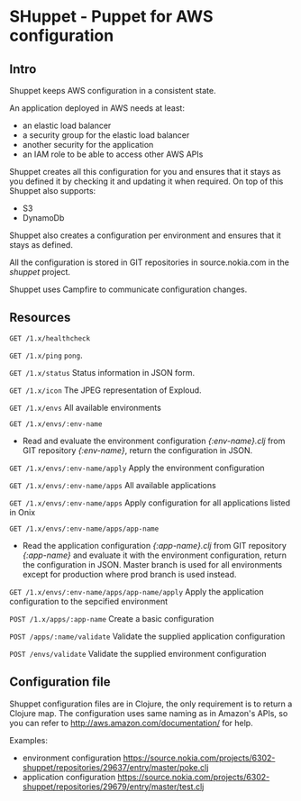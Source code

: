 # SHuppet - Puppet for AWS configuration

## Intro

Shuppet keeps AWS configuration in a consistent state.

An application deployed in AWS needs at least:
 * an elastic load balancer
 * a security group for the elastic load balancer
 * another security for the application
 * an IAM role to be able to access other AWS APIs

Shuppet creates all this configuration for you and ensures that it stays as you defined it by checking it and updating it when required.
On top of this Shuppet also supports:
 * S3
 * DynamoDb

Shuppet also creates a configuration per environment and ensures that it stays as defined.

All the configuration is stored in GIT repositories in source.nokia.com in the _shuppet_ project.

Shuppet uses Campfire to communicate configuration changes.

## Resources

`GET /1.x/healthcheck`

`GET /1.x/ping`
`pong`.

`GET /1.x/status`
Status information in JSON form.

`GET /1.x/icon`
The JPEG representation of Exploud.

`GET /1.x/envs`
All available environments

`GET /1.x/envs/:env-name`
* Read and evaluate the environment configuration _{:env-name}.clj_ from GIT repository _{:env-name}_, return the configuration in JSON.

`GET /1.x/envs/:env-name/apply`
Apply the environment configuration

`GET /1.x/envs/:env-name/apps`
All available applications

`GET /1.x/envs/:env-name/apps`
Apply configuration for all applications listed in Onix

`GET /1.x/envs/:env-name/apps/app-name`
* Read the application configuration _{:app-name}.clj_ from GIT repository _{:app-name}_ and evaluate it with the environment configuration, return the configuration in JSON. Master branch is used for all environments except for production where prod branch is used instead.

`GET /1.x/envs/:env-name/apps/app-name/apply`
Apply the application configuration to the sepcified environment

`POST /1.x/apps/:app-name`
Create a basic configuration

`POST /apps/:name/validate`
Validate the supplied application configuration

`POST /envs/validate`
Validate the supplied environment configuration

## Configuration file

Shuppet configuration files are in Clojure, the only requirement is to return a Clojure map.
The configuration uses same naming as in Amazon's APIs, so you can refer to http://aws.amazon.com/documentation/ for help.

Examples:
* environment configuration https://source.nokia.com/projects/6302-shuppet/repositories/29637/entry/master/poke.clj
* application configuration https://source.nokia.com/projects/6302-shuppet/repositories/29679/entry/master/test.clj
